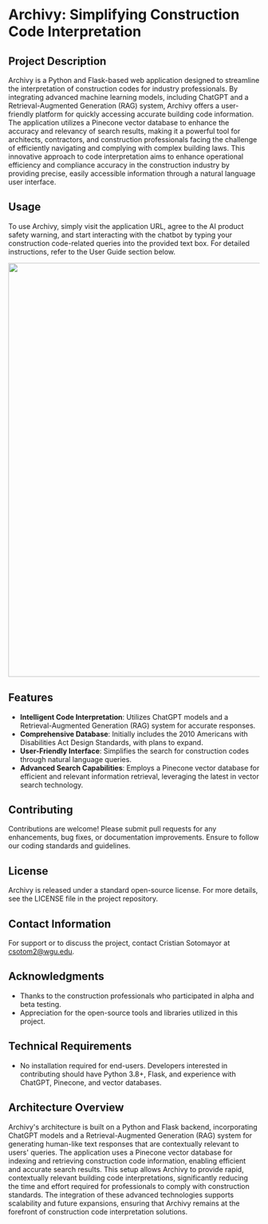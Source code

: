 # Archivy: Simplifying Construction Code Interpretation

## Project Description
Archivy is a Python and Flask-based web application designed to streamline the interpretation of construction codes for industry professionals. By integrating advanced machine learning models, including ChatGPT and a Retrieval-Augmented Generation (RAG) system, Archivy offers a user-friendly platform for quickly accessing accurate building code information. The application utilizes a Pinecone vector database to enhance the accuracy and relevancy of search results, making it a powerful tool for architects, contractors, and construction professionals facing the challenge of efficiently navigating and complying with complex building laws. This innovative approach to code interpretation aims to enhance operational efficiency and compliance accuracy in the construction industry by providing precise, easily accessible information through a natural language user interface.

## Usage
To use Archivy, simply visit the application URL, agree to the AI product safety warning, and start interacting with the chatbot by typing your construction code-related queries into the provided text box. For detailed instructions, refer to the User Guide section below.

<img src="https://media.giphy.com/media/QY31wTPrOP7dB73sDL/giphy.gif" width="830" height="830" />

## Features
- **Intelligent Code Interpretation**: Utilizes ChatGPT models and a Retrieval-Augmented Generation (RAG) system for accurate responses.
- **Comprehensive Database**: Initially includes the 2010 Americans with Disabilities Act Design Standards, with plans to expand.
- **User-Friendly Interface**: Simplifies the search for construction codes through natural language queries.
- **Advanced Search Capabilities**: Employs a Pinecone vector database for efficient and relevant information retrieval, leveraging the latest in vector search technology.

## Contributing
Contributions are welcome! Please submit pull requests for any enhancements, bug fixes, or documentation improvements. Ensure to follow our coding standards and guidelines.

## License
Archivy is released under a standard open-source license. For more details, see the LICENSE file in the project repository.

## Contact Information
For support or to discuss the project, contact Cristian Sotomayor at csotom2@wgu.edu.

## Acknowledgments
- Thanks to the construction professionals who participated in alpha and beta testing.
- Appreciation for the open-source tools and libraries utilized in this project.

## Technical Requirements
- No installation required for end-users. Developers interested in contributing should have Python 3.8+, Flask, and experience with ChatGPT, Pinecone, and vector databases.

## Architecture Overview
Archivy's architecture is built on a Python and Flask backend, incorporating ChatGPT models and a Retrieval-Augmented Generation (RAG) system for generating human-like text responses that are contextually relevant to users' queries. The application uses a Pinecone vector database for indexing and retrieving construction code information, enabling efficient and accurate search results. This setup allows Archivy to provide rapid, contextually relevant building code interpretations, significantly reducing the time and effort required for professionals to comply with construction standards. The integration of these advanced technologies supports scalability and future expansions, ensuring that Archivy remains at the forefront of construction code interpretation solutions.
